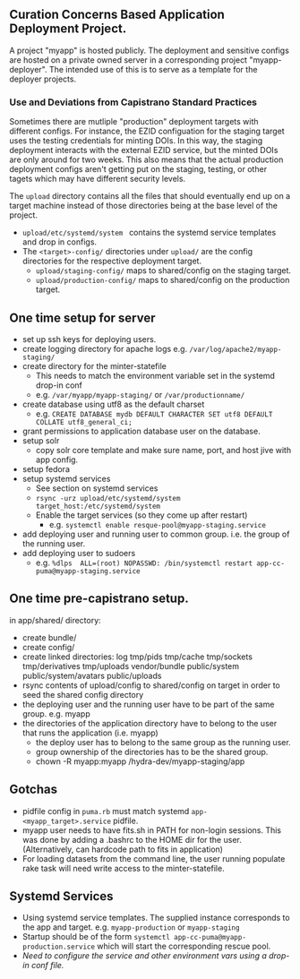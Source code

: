 ## Curation Concerns Based Application Deployment Project.
A project "myapp" is hosted publicly.  The deployment and sensitive configs are hosted on a private owned server in a corresponding project "myapp-deployer".
The intended use of this is to serve as a template for the deployer projects.

### Use and Deviations from Capistrano Standard Practices
Sometimes there are mutliple "production" deployment targets with different configs. For instance, the EZID configuation for the staging target uses the testing credentials
for minting DOIs.  In this way, the staging deployment interacts with the external EZID service, but the minted DOIs are only around for two weeks.
This also means that the actual production deployment configs aren't getting put on the staging, testing, or other tagets which may have different security levels.

The `upload` directory contains all the files that should eventually end up on a target machine instead of those directories being at the base level of the project. 

* `upload/etc/systemd/system ` contains the systemd service templates and drop in configs.
* The `<target>-config/` directories under `upload/` are the config directories for the respective deployment target.
  * `upload/staging-config/` maps to shared/config on the staging target.
  * `upload/production-config/` maps to shared/config on the production target.

## One time setup for server
* set up ssh keys for deploying users.
* create logging directory for apache logs e.g. `/var/log/apache2/myapp-staging/`
* create directory for the minter-statefile
  * This needs to match the environment variable set in the systemd drop-in conf
  * e.g. `/var/myapp/myapp-staging/` or `/var/productionname/`
* create database using utf8 as the default charset
  * e.g. `CREATE DATABASE mydb DEFAULT CHARACTER SET utf8 DEFAULT COLLATE utf8_general_ci;`
* grant permissions to application database user on the database.
* setup solr
  * copy solr core template and make sure name, port, and host jive with app config.
* setup fedora
* setup systemd services
  * See section on systemd services
  * `rsync -urz upload/etc/systemd/system target_host:/etc/systemd/system`
  * Enable the target services (so they come up after restart)
    * e.g. `systemctl enable resque-pool@myapp-staging.service`
* add deploying user and running user to common group.  i.e. the group of the running user.
* add deploying user to sudoers
  * e.g. `%dlps  ALL=(root) NOPASSWD: /bin/systemctl restart app-cc-puma@myapp-staging.service`

## One time pre-capistrano setup.
in app/shared/ directory:
* create bundle/
* create config/
* create linked directories: log tmp/pids tmp/cache tmp/sockets tmp/derivatives tmp/uploads vendor/bundle public/system public/system/avatars public/uploads
* rsync contents of upload/config to shared/config on target in order to seed the shared config directory
* the deploying user and the running user have to be part of the same group. e.g. myapp
* the directories of the application directory have to belong to the user that runs the application (i.e. myapp)
  * the deploy user has to belong to the same group as the running user.
  * group ownership of the directories has to be the shared group.
  * chown -R myapp:myapp /hydra-dev/myapp-staging/app

## Gotchas
* pidfile config in `puma.rb` must match systemd `app-<myapp_target>.service` pidfile.
* myapp user needs to have fits.sh in PATH for non-login sessions. This was done by adding a .bashrc to the HOME dir for the user. (Alternatively, can hardcode path to fits in application)
* For loading datasets from the command line, the user running populate rake task will need write access to the minter-statefile.

## Systemd Services
* Using systemd service templates. The supplied instance corresponds to the app and target. e.g. `myapp-production` or `myapp-staging`
* Startup should be of the form `systemctl app-cc-puma@myapp-production.service` which will start the corresponding rescue pool.
* *Need to configure the service and other environment vars using a drop-in conf file.*
